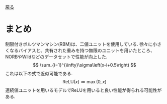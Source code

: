 [戻る](../list.md)
# まとめ
制限付きボルツマンマシン(RBM)は、二値ユニットを使用している.
徐々に小さくなるバイアスと、共有された重みを持つ無限のユニットを用いたところ、NORBやWildなどのデータセットで性能が向上した.
$$
\sum_{i=1}^{\infty}\sigma\left(x-i+0.5\right)
$$
これは以下の式で近似可能である.
$$
\text{ReLU}\left(x\right)\coloneqq\max\left(0,x\right)
$$
連続値ユニットを用いるモデルでReLUを用いると良い性能が得られる可能性がある.